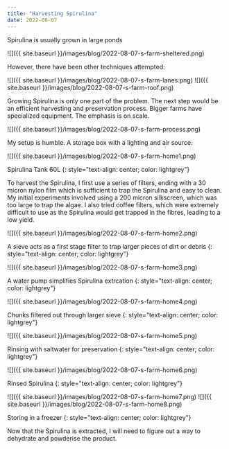 ```yaml
---
title: "Harvesting Spirulina"
date: 2022-08-07
---
```


Spirulina is usually grown in large ponds

![]({{ site.baseurl }}/images/blog/2022-08-07-s-farm-sheltered.png)

However, there have been other techniques attempted:

![]({{ site.baseurl }}/images/blog/2022-08-07-s-farm-lanes.png)
![]({{ site.baseurl }}/images/blog/2022-08-07-s-farm-roof.png)

Growing Spirulina is only one part of the problem. The next step would be an efficient harvesting and preservation process. Bigger farms have specialized equipment. The emphasis is on scale.

![]({{ site.baseurl }}/images/blog/2022-08-07-s-farm-process.png)

My setup is humble. A storage box with a lighting and air source.

![]({{ site.baseurl }}/images/blog/2022-08-07-s-farm-home1.png)

Spirulina Tank 60L
{: style="text-align: center; color: lightgrey"}

To harvest the Spirulina, I first use a series of filters, ending with a 30 micron nylon film which is sufficient to trap the Spirulina and easy to clean. My initial experiments involved using a 200 micron silkscreen, which was too large to trap the algae. I also tried coffee filters, which were extremely difficult to use as the Spirulina would get trapped in the fibres, leading to a low yield.

![]({{ site.baseurl }}/images/blog/2022-08-07-s-farm-home2.png)

A sieve acts as a first stage filter to trap larger pieces of dirt or debris
{: style="text-align: center; color: lightgrey"}

![]({{ site.baseurl }}/images/blog/2022-08-07-s-farm-home3.png)

A water pump simplifies Spirulina extrcation
{: style="text-align: center; color: lightgrey"}

![]({{ site.baseurl }}/images/blog/2022-08-07-s-farm-home4.png)

Chunks filtered out through larger sieve
{: style="text-align: center; color: lightgrey"}

![]({{ site.baseurl }}/images/blog/2022-08-07-s-farm-home5.png)

Rinsing with saltwater for preservation
{: style="text-align: center; color: lightgrey"}

![]({{ site.baseurl }}/images/blog/2022-08-07-s-farm-home6.png)

Rinsed Spirulina
{: style="text-align: center; color: lightgrey"}

![]({{ site.baseurl }}/images/blog/2022-08-07-s-farm-home7.png)
![]({{ site.baseurl }}/images/blog/2022-08-07-s-farm-home8.png)

Storing in a freezer
{: style="text-align: center; color: lightgrey"}

Now that the Spirulina is extracted, I will need to figure out a way to dehydrate and powderise the product.
